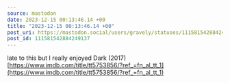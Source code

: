 ```yaml
---
source: mastodon
date: 2023-12-15 00:13:46.14 +00
title: "2023-12-15 00:13:46.14 +00"
post_uri: https://mastodon.social/users/gravely/statuses/111581542884249137
post_id: 111581542884249137
---
```

late to this but I really enjoyed Dark (2017) [https://www.imdb.com/title/tt5753856/?ref_=fn_al_tt_1](https://www.imdb.com/title/tt5753856/?ref_=fn_al_tt_1)


